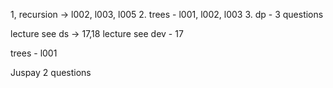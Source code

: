 1, recursion -> l002, l003, l005
2. trees - l001, l002, l003
3. dp - 3 questions 

lecture see ds -> 17,18
lecture see dev - 17 

trees - l001

Juspay 2 questions 